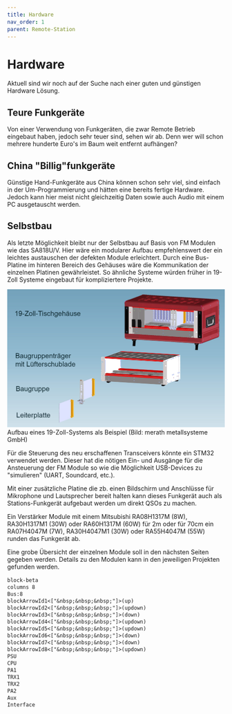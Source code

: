 ```yaml
---
title: Hardware
nav_order: 1
parent: Remote-Station
---
```


# Hardware

Aktuell sind wir noch auf der Suche nach einer guten und günstigen Hardware Lösung.

## Teure Funkgeräte

Von einer Verwendung von Funkgeräten, die zwar Remote Betrieb eingebaut haben, jedoch sehr teuer sind, sehen wir ab. Denn wer will schon mehrere hunderte  Euro's im Baum weit entfernt aufhängen?

## China "Billig"funkgeräte

Günstige Hand-Funkgeräte aus China können schon sehr viel, sind einfach in der Um-Programmierung und hätten eine bereits fertige Hardware. Jedoch kann hier meist nicht gleichzeitig Daten sowie auch Audio mit einem PC ausgetauscht werden.

## Selbstbau

Als letzte Möglichkeit bleibt nur der Selbstbau auf Basis von FM Modulen wie das SA818U/V.
Hier wäre ein modularer Aufbau empfehlenswert der ein leichtes austauschen der defekten Module erleichtert.
Durch eine Bus-Platine im hinteren Bereich des Gehäuses wäre die Kommunikation der einzelnen Platinen gewährleistet.
So ähnliche Systeme würden früher in 19-Zoll Systeme eingebaut für kompliziertere Projekte.

![Aufbau eines 19-Zoll-Systems (Bild: merath metallsysteme GmbH)](/docs/hardware/19-zoll.png "Aufbau eines 19-Zoll-Systems (Bild: merath metallsysteme GmbH)")
Aufbau eines 19-Zoll-Systems als Beispiel (Bild: merath metallsysteme GmbH)

Für die Steuerung des neu erschaffenen Transceivers könnte ein STM32 verwendet werden. Dieser hat die nötigen Ein- und Ausgänge für die Ansteuerung der FM Module so wie die Möglichkeit USB-Devices zu "simulieren" (UART, Soundcard, etc.).

Mit einer zusätzliche Platine die zb. einen Bildschirm und Anschlüsse für Mikrophone und Lautsprecher bereit halten kann dieses Funkgerät auch als Stations-Funkgerät aufgebaut werden um direkt QSOs zu machen.

Ein Verstärker Module mit einem Mitsubishi RA08H1317M (8W), RA30H1317M1 (30W) oder RA60H1317M (60W) für 2m oder für 70cm ein RA07H4047M (7W), RA30H4047M1 (30W) oder RA55H4047M (55W) runden das Funkgerät ab.

Eine grobe Übersicht der einzelnen Module soll in den nächsten Seiten gegeben werden. Details zu den Modulen kann in den jeweiligen Projekten gefunden werden.

```mermaid
block-beta
columns 8
Bus:8
blockArrowId1<["&nbsp;&nbsp;&nbsp;"]>(up)
blockArrowId2<["&nbsp;&nbsp;&nbsp;"]>(updown)
blockArrowId3<["&nbsp;&nbsp;&nbsp;"]>(down)
blockArrowId4<["&nbsp;&nbsp;&nbsp;"]>(updown)
blockArrowId5<["&nbsp;&nbsp;&nbsp;"]>(updown)
blockArrowId6<["&nbsp;&nbsp;&nbsp;"]>(down)
blockArrowId7<["&nbsp;&nbsp;&nbsp;"]>(down)
blockArrowId8<["&nbsp;&nbsp;&nbsp;"]>(updown)
PSU
CPU
PA1
TRX1
TRX2
PA2
Aux
Interface
```
